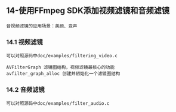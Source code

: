 ## 14-使用FFmpeg SDK添加视频滤镜和音频滤镜

    音视频滤镜的应用场景：美颜、变声

### 14.1 视频滤镜

    可以对照源码中doc/examples/filtering_video.c

    AVFilterGraph 滤镜图结构，视频滤镜最核心的功能
    avfilter_graph_alloc 创建并初始化一个滤镜图结构

### 14.2 音频滤镜

    可以对照源码中doc/examples/filter_audio.c
    
